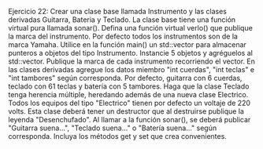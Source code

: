 Ejercicio 22:
Crear una clase base llamada Instrumento y las clases derivadas Guitarra, Bateria y Teclado.
La clase base tiene una función virtual pura llamada sonar().
Defina una función virtual verlo() que publique la marca del instrumento. Por defecto todos los instrumentos son de la marca Yamaha.
Utilice en la función main() un std::vector para almacenar punteros a objetos del tipo Instrumento. Instancie 5 objetos y agréguelos al std::vector.
Publique la marca de cada instrumento recorriendo el vector.
En las clases derivadas agregue los datos miembro "int cuerdas", "int teclas" e "int tambores" según corresponda. Por defecto, guitarra con 6 cuerdas, teclado con 61 teclas y batería con 5 tambores.
Haga que la clase Teclado tenga herencia múltiple, heredando además de una nueva clase Electrico. Todos los equipos del tipo "Electrico" tienen por defecto un voltaje de 220 volts. Esta clase deberá tener un destructor que al destruirse publique la leyenda "Desenchufado".
Al llamar a la función sonar(), se deberá publicar "Guitarra suena...", "Teclado suena..." o "Batería suena..." según corresponda.
Incluya los métodos get y set que crea convenientes.